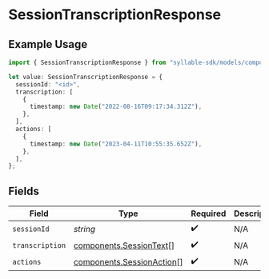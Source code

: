 # SessionTranscriptionResponse

## Example Usage

```typescript
import { SessionTranscriptionResponse } from "syllable-sdk/models/components";

let value: SessionTranscriptionResponse = {
  sessionId: "<id>",
  transcription: [
    {
      timestamp: new Date("2022-08-16T09:17:34.312Z"),
    },
  ],
  actions: [
    {
      timestamp: new Date("2023-04-11T10:55:35.652Z"),
    },
  ],
};
```

## Fields

| Field                                                                  | Type                                                                   | Required                                                               | Description                                                            |
| ---------------------------------------------------------------------- | ---------------------------------------------------------------------- | ---------------------------------------------------------------------- | ---------------------------------------------------------------------- |
| `sessionId`                                                            | *string*                                                               | :heavy_check_mark:                                                     | N/A                                                                    |
| `transcription`                                                        | [components.SessionText](../../models/components/sessiontext.md)[]     | :heavy_check_mark:                                                     | N/A                                                                    |
| `actions`                                                              | [components.SessionAction](../../models/components/sessionaction.md)[] | :heavy_check_mark:                                                     | N/A                                                                    |
